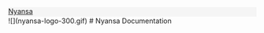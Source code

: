 <div id="topbar" style="height:20px;width:100%;background-color:#F5F5F5;"><a href="http://www.nyansa.com">Nyansa</a></div>
![](nyansa-logo-300.gif)
# Nyansa Documentation




